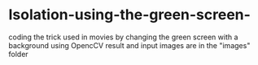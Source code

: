 # Isolation-using-the-green-screen-
coding the trick used in movies by changing the green screen with a background using OpencCV 
result and input images are in the "images"
 folder
